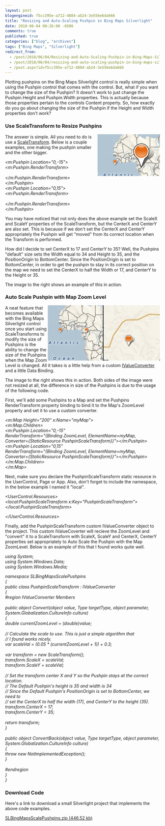 ```yaml
---
layout: post
blogengineid: f5cc395e-a712-4884-ab24-3e556e6da666
title: "Resizing and Auto-Scaling Pushpin in Bing Maps Silverlight"
date: 2010-06-04 00:26:00 -0500
comments: true
published: true
categories: ["blog", "archives"]
tags: ["Bing Maps", "Silverlight"]
redirect_from: 
  - /post/2010/06/04/Resizing-and-Auto-Scaling-Pushpin-in-Bing-Maps-Silverlight
  - /post/2010/06/04/resizing-and-auto-scaling-pushpin-in-bing-maps-silverlight
  - /post.aspx?id=f5cc395e-a712-4884-ab24-3e556e6da666
---
```

<!-- more -->

Plotting pushpins on the Bing Maps Silverlight control is really simple when using the Pushpin control that comes with the control. But, what if you want to change the size of the Pushpin? It doesn't work to just change the Pushpin.Height and Pushpin.Width properties. This is actually because those properties pertain to the controls Content property. So, how exactly do you go about changing the size of the Pushpin if the Height and Width properties don't work?
<h3>Use ScaleTransform to Resize Pushpins<br /></h3>

<img style="float: right;" src="/images/posts/2010/6/SLBingMapsPushpinResizeScaleTransform.png" alt="" />

The answer is simple. All you need to do is use a <a rel="nofollow external" href="http://msdn.microsoft.com/en-us/library/system.windows.media.scaletransform%28VS.95%29.aspx">ScaleTransform</a>. Below is a couple examples, one making the pushpin smaller and the other bigger.

*<m:Pushpin Location="0,-15"><br />    <m:Pushpin.RenderTransform><br />        <ScaleTransform ScaleX=".5" ScaleY=".5" CenterX="17" CenterY="35"></ScaleTransform><br />    </m:Pushpin.RenderTransform><br /></m:Pushpin><br /><m:Pushpin Location="0,15"><br />    <m:Pushpin.RenderTransform><br />        <ScaleTransform ScaleX="2" ScaleY="2" CenterX="17" CenterY="35"></ScaleTransform><br />    </m:Pushpin.RenderTransform><br /></m:Pushpin>*

You may have noticed that not only does the above example set the ScaleX and ScaleY properties of the ScaleTransform, but the CenterX and CenterY are also set. This is because if we don't set the CenterX and CenterY appropriately the Pushpin will get "moved" from its correct location when the Transform is performed.

How did I decide to set CenterX to 17 and CenterY to 35? Well, the Pushpins "default" size sets the Width equal to 34 and Height to 35, and the PositionOrigin to BottomCenter. Since the PositionOrigin is set to BottomCenter, in order to get the pushpin to stay in its correct position on the map we need to set the CenterX to half the Width or 17, and CenterY to the Height or 35.

The image to the right shows an example of this in action.
<h3>Auto Scale Pushpin with Map Zoom Level</h3>

<img style="float: right;" src="/images/posts/2010/6/SLBingMapsPushpinAutoScaleToZoomLevel.png" alt="" />

A neat feature that becomes available with the Bing Maps Silverlight control once you start using ScaleTransforms to modify the size of Pushpins is the ability to change the size of the Pushpins when the Map Zoom Level is changed. All it takes is a little help from a custom <a href="http://msdn.microsoft.com/en-us/library/system.windows.data.ivalueconverter%28VS.95%29.aspx">IValueConverter</a> and a little Data Binding.

The image to the right shows this in action. Both sides of the image were not resized at all, the difference in size of the Pushpins is due to the usage of the following code.

First, we'll add some Pushpins to a Map and set the Pushpins RenderTransform property binding to bind it to the Map's ZoomLevel property and set it to use a custom converter.

*<m:Map Height="200" x:Name="myMap"><br />    <m:Map.Children><br />        <m:Pushpin Location="0,-15"<br />            RenderTransform="{Binding ZoomLevel, ElementName=myMap, Converter={StaticResource PushpinScaleTransform}}"></m:Pushpin><br />        <m:Pushpin Location="0,15"<br />            RenderTransform="{Binding ZoomLevel, ElementName=myMap, Converter={StaticResource PushpinScaleTransform}}"></m:Pushpin><br />    </m:Map.Children><br /></m:Map>*

Next, make sure you declare the PushpinScaleTransform static resource in the UserControl, Page or App. Also, don't forget to include the namespace, in the below example I named it "local".

*<UserControl.Resources><br />    <local:PushpinScaleTransform x:Key="PushpinScaleTransform"></local:PushpinScaleTransform><br />*

*</UserControl.Resources>*

Finally, add the PushpinScaleTransform custom IValueConverter object to the project. This custom IValueCoverter will recieve the ZoomLevel and "convert" it to a ScaleTransform with ScaleX, ScaleY and CenterX, CenterY properties set appropriately to Auto Scale the Pushpin with the Map ZoomLevel. Below is an example of this that I found works quite well.

*using System;<br />using System.Windows.Data;<br />using System.Windows.Media;*

*namespace SLBingMapsScalePushpins<br />{<br />    public class PushpinScaleTransform : IValueConverter<br />    {<br />        #region IValueConverter Members<br /><br />        public object Convert(object value, Type targetType, object parameter, System.Globalization.CultureInfo culture)<br />        {<br />            double currentZoomLevel = (double)value;<br /><br />            // Calculate the scale to use. This is just a simple algorithm that<br />            // I found works nicely.<br />            var scaleVal = (0.05 * (currentZoomLevel + 1)) + 0.3;<br /><br />            var transform = new ScaleTransform();<br />            transform.ScaleX = scaleVal;<br />            transform.ScaleY = scaleVal;<br /><br />            // Set the transform center X and Y so the Pushpin stays at the correct location.<br />            // The Default Pushpin's height is 35 and width is 34<br />            // Since the Default Pushpin's PositionOrigin is set to BottomCenter, we need to<br />            // set the CenterX to half the width (17), and CenterY to the height (35).<br />            transform.CenterX = 17;<br />            transform.CenterY = 35;<br /><br />            return transform;<br />        }<br /><br />        public object ConvertBack(object value, Type targetType, object parameter, System.Globalization.CultureInfo culture)<br />        {<br />            throw new NotImplementedException();<br />        }<br /><br />        #endregion<br />    }<br />}*
<h3>Download Code</h3>

Here's a link to download a small Silverlight project that implements the above code examples.

<a href="/file.axd?file=2010/6/SLBingMapsScalePushpins.zip">SLBingMapsScalePushpins.zip (446.52 kb)</a>
